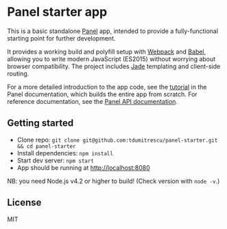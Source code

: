 # Panel starter app

This is a basic standalone [Panel](https://github.com/mixpanel/panel) app, intended to provide a fully-functional starting point for further development.

It provides a working build and polyfill setup with [Webpack](https://webpack.github.io/) and [Babel](https://babeljs.io/), allowing you to write modern JavaScript (ES2015) without worrying about browser compatibility. The project includes [Jade](https://pugjs.org/api/getting-started.html) templating and client-side routing.

For a more detailed introduction to the app code, see the [tutorial](https://github.com/mixpanel/panel/tree/master/examples/tutorial) in the Panel documentation, which builds the entire app from scratch. For reference documentation, see the [Panel API documentation](http://mixpanel.github.io/panel/).

## Getting started

- Clone repo: `git clone git@github.com:tdumitrescu/panel-starter.git && cd panel-starter`
- Install dependencies: `npm install`
- Start dev server: `npm start`
- App should be running at [http://localhost:8080](http://localhost:8080)

NB: you need Node.js v4.2 or higher to build! (Check version with `node -v`.)

## License

MIT
